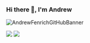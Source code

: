 
### Hi there 👋, I'm Andrew

![AndrewFenrichGitHubBanner](https://user-images.githubusercontent.com/77979565/115817530-04402a00-a3c9-11eb-8e43-405ee0aa3415.PNG)


![](https://img.shields.io/badge/Code-JavaScript-informational?style=flat&logo=JavaScript&logoColor=white&color=blue)
![](https://img.shields.io/badge/Code-Node.js-informational?style=flat&logo=node.js&logoColor=white&color=#339933)



<!--
**Andrew-Fenrich/Andrew-Fenrich** is a ✨ _special_ ✨ repository because its `README.md` (this file) appears on your GitHub profile.

Here are some ideas to get you started:

- 🔭 I’m currently working on ...
- 🌱 I’m currently learning ...
- 👯 I’m looking to collaborate on ...
- 🤔 I’m looking for help with ...
- 💬 Ask me about ...
- 📫 How to reach me: ...
- 😄 Pronouns: ...
- ⚡ Fun fact: ...
-->

